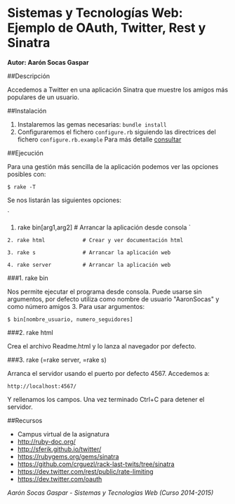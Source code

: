 # Sistemas y Tecnologías Web: Ejemplo de OAuth, Twitter, Rest y Sinatra

**Autor: Aarón Socas Gaspar**

##Descripción

Accedemos a Twitter en una aplicación Sinatra que muestre los amigos más populares de un usuario.


##Instalación

1. Instalaremos las gemas necesarias: `bundle install`
2. Configuraremos el fichero `configure.rb` siguiendo las directrices del fichero `configure.rb.example`
Para más detalle [consultar](http://nereida.deioc.ull.es/~lpp/perlexamples/node39.html)



##Ejecución

Para una gestión más sencilla de la aplicación podemos ver las opciones posibles con:

`
$ rake -T
`

Se nos listarán las siguientes opciones:

`
1. rake bin[arg1,arg2]  # Arrancar la aplicación desde consola
`

`
2. rake html            # Crear y ver documentación html
`

`
3. rake s               # Arrancar la aplicación web
`

`
4. rake server          # Arrancar la aplicación web
`

###1. rake bin

Nos permite ejecutar el programa desde consola. Puede usarse sin argumentos, por defecto utiliza como 
nombre de usuario "AaronSocas" y como número amigos 3. Para usar argumentos:

`
$ bin[nombre_usuario, numero_seguidores]
`

###2. rake html

Crea el archivo Readme.html y lo lanza al navegador por defecto.

###3. rake (=rake server, =rake s)

Arranca el servidor usando el puerto por defecto 4567. Accedemos a:

`
http://localhost:4567/
`

Y rellenamos los campos. Una vez terminado Ctrl+C para detener el servidor.


##Recursos

- Campus virtual de la asignatura
- http://ruby-doc.org/
- http://sferik.github.io/twitter/
- https://rubygems.org/gems/sinatra
- https://github.com/crguezl/rack-last-twits/tree/sinatra
- https://dev.twitter.com/rest/public/rate-limiting
- https://dev.twitter.com/oauth

*Aarón Socas Gaspar - Sistemas y Tecnologías Web (Curso 2014-2015)*

